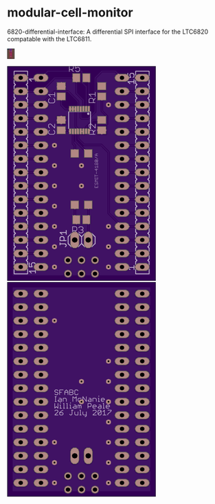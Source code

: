 # modular-cell-monitor

6820-differential-interface: A differential SPI interface for the LTC6820 compatable with the LTC6811.

<img src="images/board_front.png" height="24">

![alt text](images/osh-board-top.png "OSH Park Board Top") ![alt text](images/osh-board-bottom.png "OSH Park Board Top")
